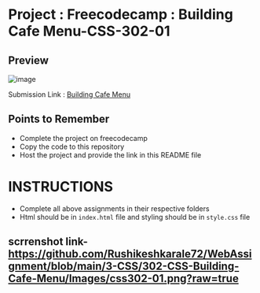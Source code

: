 # Project : Freecodecamp : Building Cafe Menu-CSS-302-01

## Preview

![image](./Images/Screenshot%202022-09-21%20at%204.43.23%20PM.png)

Submission Link : [Building Cafe Menu](https://www.freecodecamp.org/learn/2022/responsive-web-design/learn-css-colors-by-building-a-set-of-colored-markers/step-1)

## Points to Remember

- Complete the project on freecodecamp
- Copy the code to this repository
- Host the project and provide the link in this README file

# INSTRUCTIONS

- Complete all above assignments in their respective folders
- Html should be in `index.html` file and styling should be in `style.css` file
## scrrenshot link- https://github.com/Rushikeshkarale72/WebAssignment/blob/main/3-CSS/302-CSS-Building-Cafe-Menu/Images/css302-01.png?raw=true
